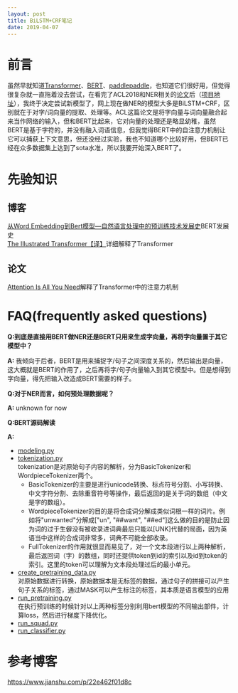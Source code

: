 ```yaml
---
layout: post
title: BiLSTM+CRF笔记
date: 2019-04-07
---  
```

# 前言  
虽然早就知道[Transformer](https://github.com/tensorflow/tensor2tensor)、[BERT](https://github.com/google-research/bert#fine-tuning-with-bert)、[paddlepaddle](https://github.com/PaddlePaddle/LARK/tree/develop/ERNIE)，也知道它们很好用，但觉得很复杂就一直拖着没去尝试，在看完了ACL2018和NER相关的[论文](https://arxiv.org/abs/1805.02023)后（[项目地址](https://github.com/shencunzailaozhang/LatticeLSTM)），我终于决定尝试新模型了，网上现在做NER的模型大多是BiLSTM+CRF，区别就在于对字/词向量的提取、处理等。ACL这篇论文是将字向量与词向量融合起来当作网络的输入，但和BERT比起来，它对向量的处理还是略显幼稚，虽然BERT是基于字符的，并没有融入词语信息，但我觉得BERT中的自注意力机制让它可以捕获上下文意思，但还没经过实验，我也不知道哪个比较好用，但BERT已经在众多数据集上达到了sota水准，所以我要开始深入BERT了。
# 先验知识  
## 博客
[从Word Embedding到Bert模型—自然语言处理中的预训练技术发展史](https://zhuanlan.zhihu.com/p/49271699)BERT发展史    
[The Illustrated Transformer【译】](https://blog.csdn.net/yujianmin1990/article/details/85221271)详细解释了Transformer
## 论文  
[Attention Is All You Need](https://arxiv.org/abs/1706.03762)解释了Transformer中的注意力机制    
# FAQ(frequently asked questions)  
**Q:到底是直接用BERT做NER还是BERT只用来生成字向量，再将字向量置于其它模型中？**    

**A:** 我倾向于后者，BERT是用来捕捉字/句子之间深度关系的，然后输出是向量，这大概就是BERT的作用了，之后再将字/句子向量输入到其它模型中。但是想得到字向量，得先把输入改造成BERT需要的样子。    

**Q:对于NER而言，如何预处理数据呢？**     

**A:** unknown for now    

**Q:BERT源码解读**    

**A:** 
- [modeling.py](https://www.jianshu.com/p/d7ce41b58801)  
- [tokenization.py](https://www.jianshu.com/p/22e462f01d8c)  
tokenization是对原始句子内容的解析，分为BasicTokenizer和WordpieceTokenizer两个。 
  - BasicTokenizer的主要是进行unicode转换、标点符号分割、小写转换、中文字符分割、去除重音符号等操作，最后返回的是关于词的数组（中文是字的数组）。  
  - WordpieceTokenizer的目的是将合成词分解成类似词根一样的词片。例如将"unwanted"分解成["un", "##want", "##ed"]这么做的目的是防止因为词的过于生僻没有被收录进词典最后只能以[UNK]代替的局面，因为英语当中这样的合成词非常多，词典不可能全部收录。  
  - FullTokenizer的作用就很显而易见了，对一个文本段进行以上两种解析，最后返回词（字）的数组，同时还提供token到id的索引以及id到token的索引。这里的token可以理解为文本段处理过后的最小单元。    
- [create_pretraining_data.py](https://www.jianshu.com/p/22e462f01d8c)  
对原始数据进行转换，原始数据本是无标签的数据，通过句子的拼接可以产生句子关系的标签，通过MASK可以产生标注的标签，其本质是语言模型的应用    
- [run_pretraining.py](https://www.jianshu.com/p/22e462f01d8c)  
在执行预训练的时候针对以上两种标签分别利用bert模型的不同输出部件，计算loss，然后进行梯度下降优化。  
- [run_squad.py](https://www.jianshu.com/p/116bfdb9119a)  
- [run_classifier.py](https://www.jianshu.com/p/116bfdb9119a)



# 参考博客  
<https://www.jianshu.com/p/22e462f01d8c>
